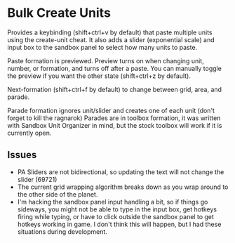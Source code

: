 # Bulk Create Units

Provides a keybinding (shift+ctrl+v by default) that paste multiple units using the create-unit cheat. It also adds a slider (exponential scale) and input box to the sandbox panel to select how many units to paste.

Paste formation is previewed. Preview turns on when changing unit, number, or formation, and turns off after a paste. You can manually toggle the preview if you want the other state (shift+ctrl+z by default).

Next-formation (shift+ctrl+f by default) to change between grid, area, and parade.

Parade formation ignores unit/slider and creates one of each unit (don't forget to kill the ragnarok) Parades are in toolbox formation, it was written with Sandbox Unit Organizer in mind, but the stock toolbox will work if it is currently open.

## Issues

- PA Sliders are not bidirectional, so updating the text will not change the slider (69721)
- The current grid wrapping algorithm breaks down as you wrap around to the other side of the planet.
- I'm hacking the sandbox panel input handling a bit, so if things go sideways, you might not be able to type in the input box, get hotkeys firing while typing, or have to click outside the sandbox panel to get hotkeys working in game. I don't think this will happen, but I had these situations during development.
